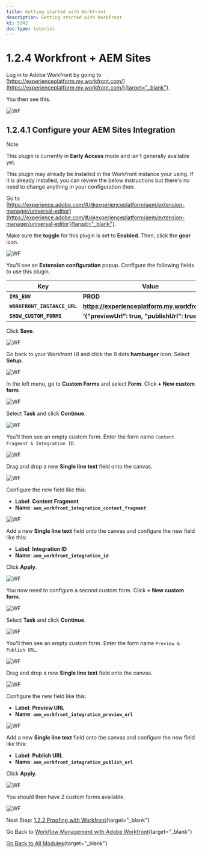 ```yaml
---
title: Getting started with Workfront
description: Getting started with Workfront
kt: 5342
doc-type: tutorial
---
```

# 1.2.4 Workfront + AEM Sites

Log in to Adobe Workfront by going to [https://experienceplatform.my.workfront.com/](https://experienceplatform.my.workfront.com/){target="_blank"}.

You then see this.

![WF](./images/wfb1.png)

## 1.2.4.1 Configure your AEM Sites Integration

>[!NOTE]
>
>This plugin is currently in **Early Access** mode and isn't generally available yet. 
>
>This plugin may already be installed in the Workfront instance your using. If it is already installed, you can review the below instructions but there's no need to change anything in your configuration then.

Go to [https://experience.adobe.com/#/@experienceplatform/aem/extension-manager/universal-editor](https://experience.adobe.com/#/@experienceplatform/aem/extension-manager/universal-editor){target="_blank"}.

Make sure the **toggle** for this plugin is set to **Enabled**. Then, click the **gear** icon.

![WF](./images/wfb8.png)

You'll see an **Extension configuration** popup. Configure the following fields to use this plugin.

| Key | Value|
| --------------- | ------------------------------ | 
| **`IMS_ENV`** | **PROD** | 
| **`WORKFRONT_INSTANCE_URL`** | **https://experienceplatform.my.workfront.com** | 
| **`SHOW_CUSTOM_FORMS`** | **'{"previewUrl": true, "publishUrl": true}'** | 

Click **Save**.

![WF](./images/wfb8.png)

Go back to your Workfront UI and click the 9 dots **hamburger** icon. Select **Setup**.

![WF](./images/wfb9.png)

In the left menu, go to **Custom Forms** and select **Form**. Click **+ New custom form**.

![WF](./images/wfb10.png)

Select **Task** and click **Continue**.

![WF](./images/wfb11.png)

You'll then see an empty custom form. Enter the form name `Content Fragment & Integration ID`.

![WF](./images/wfb12.png)

Drag and drop a new **Single line text** field onto the canvas.

![WF](./images/wfb13.png)

Configure the new field like this:

- **Label**: **Content Fragment**
- **Name**: **`aem_workfront_integration_content_fragment`**

![WF](./images/wfb14.png)

Add a new **Single line text** field onto the canvas and configure the new field like this:

- **Label**: **Integration ID**
- **Name**: **`aem_workfront_integration_id`**

Click **Apply**.

![WF](./images/wfb15.png)

You now need to configure a second custom form. Click **+ New custom form**.

![WF](./images/wfb10.png)

Select **Task** and click **Continue**.

![WF](./images/wfb11.png)

You'll then see an empty custom form. Enter the form name `Preview & Publish URL`.

![WF](./images/wfb16.png)

Drag and drop a new **Single line text** field onto the canvas.

![WF](./images/wfb17.png)

Configure the new field like this:

- **Label**: **Preview URL**
- **Name**: **`aem_workfront_integration_preview_url`**

![WF](./images/wfb18.png)

Add a new **Single line text** field onto the canvas and configure the new field like this:

- **Label**: **Publish URL**
- **Name**: **`aem_workfront_integration_publish_url`**

Click **Apply**.

![WF](./images/wfb19.png)

You should then have 2 custom forms available.

![WF](./images/wfb20.png)

Next Step: [1.2.2 Proofing with Workfront](./ex2.md){target="_blank"}

Go Back to [Workflow Management with Adobe Workfront](./workfront.md){target="_blank"}

[Go Back to All Modules](./../../../overview.md){target="_blank"}
